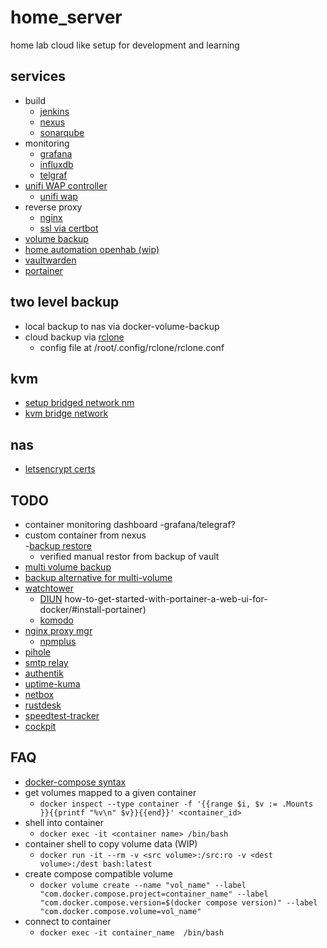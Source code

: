 # home_server
home lab cloud like setup for development and learning 

## services
- build
    - [jenkins](https://www.jenkins.io/)
    - [nexus](https://www.sonatype.com/products/nexus-repository)
    - [sonarqube](https://www.sonarqube.org/)
- monitoring
    - [grafana](https://grafana.com/)
    - [influxdb](https://www.influxdata.com/)
    - [telgraf](https://www.influxdata.com/time-series-platform/telegraf/)
- [unifi WAP controller](https://github.com/jacobalberty/unifi-docker)
    - [unifi wap](https://community.ui.com/releases/UniFi-Network-Application-8-6-9/e4bd3f71-a2c4-4c98-b12a-a8b0b1c2178e)
- reverse proxy
    - [nginx](https://nginx.org/en/)
    - [ssl via certbot](https://certbot-dns-cloudflare.readthedocs.io/en/stable/)
- [volume backup](https://github.com/offen/docker-volume-backup/)
- [home automation openhab (wip)](https://www.openhab.org/)
- [vaultwarden](https://github.com/dani-garcia/vaultwarden)
- [portainer](https://www.howtogeek.com/devops/)

## two level backup
- local backup to nas via docker-volume-backup
- cloud backup via [rclone](https://rclone.org/)
    - config file at /root/.config/rclone/rclone.conf

## kvm
- [setup bridged network nm](https://gist.github.com/plembo/f7abd2d9b6f76e7afdece02dae7e5097)
- [kvm bridge network](https://gist.github.com/plembo/a7b69f92953a76ab2d06533754b5e2bb)

## nas
- [letsencrypt certs](https://www.truenas.com/docs/scale/scaletutorials/credentials/certificates/settingupletsencryptcertificates/)


## TODO
- container monitoring dashboard
    -grafana/telegraf?
- custom container from nexus    
-[backup restore](https://offen.github.io/docker-volume-backup/how-tos/restore-volumes-from-backup.html)
    - verified manual restor from backup of vault
- [multi volume backup](https://offen.github.io/docker-volume-backup/recipes/#running-multiple-instances-in-the-same-setup)
- [backup alternative for multi-volume](https://github.com/blacklabelops/volumerize)
- [watchtower](https://containrrr.dev/watchtower/introduction/)
    - [DIUN](https://crazymax.dev/diun/)
how-to-get-started-with-portainer-a-web-ui-for-docker/#install-portainer)
    - [komodo](https://komo.do/docs/intro)
- [nginx proxy mgr](https://nginxproxymanager.com/)
    - [npmplus](https://github.com/ZoeyVid/NPMplus)
- [pihole](https://pi-hole.net/)
- [smtp relay](https://github.com/wader/postfix-relay)
- [authentik](https://docs.goauthentik.io/docs/install-config/install/docker-compose)
- [uptime-kuma](https://github.com/louislam/uptime-kuma)
- [netbox](https://github.com/netbox-community/netbox)
- [rustdesk](https://rustdesk.com/docs/en/self-host/rustdesk-server-oss/docker/)
- [speedtest-tracker](https://github.com/alexjustesen/speedtest-tracker)
- [cockpit](https://hub.docker.com/r/markdegroot/cockpit-ubuntu)

## FAQ 
- [docker-compose syntax](https://docs.docker.com/compose/compose-file/#compose-file-structure-and-examples)
- get volumes mapped to a given container
    - ```docker inspect --type container -f '{{range $i, $v := .Mounts }}{{printf "%v\n" $v}}{{end}}' <container_id>```
- shell into container
    - ```docker exec -it <container name> /bin/bash```
- container shell to copy volume data (WIP)
    - ```docker run -it --rm -v <src volume>:/src:ro -v <dest volume>:/dest bash:latest```    
- create compose compatible volume
    - ```docker volume create --name "vol_name" --label "com.docker.compose.project=container_name" --label "com.docker.compose.version=$(docker compose version)" --label "com.docker.compose.volume=vol_name"```
- connect to container
    - ```docker exec -it container_name  /bin/bash```